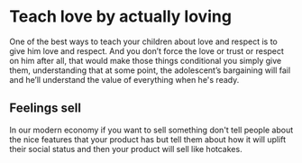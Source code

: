 # **Teach love by actually loving**

One of the best ways to teach your children about love and respect is to give him love and respect. And you don’t force the love or trust or respect on him after all, that would make those things conditional you simply give them, understanding that at some point, the adolescent’s bargaining will fail and he’ll understand the value of everything when he's ready.

## Feelings sell

In our modern economy if you want to sell something don't tell people about the nice features that your product has but tell them about how it will uplift their social status and then your product will sell like hotcakes.
